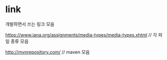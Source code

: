 # link
개발하면서 쓰는 링크 모음


https://www.iana.org/assignments/media-types/media-types.xhtml        // 각 파일 종류 모음
<br>

http://mvnrepository.com/ // maven 모음
